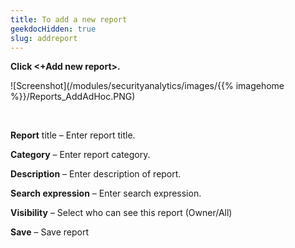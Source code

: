 ```yaml
---
title: To add a new report
geekdocHidden: true
slug: addreport
---
```


<strong>Click <+Add new report>.</strong>

![Screenshot](/modules/securityanalytics/images/{{% imagehome %}}/Reports_AddAdHoc.PNG)

&nbsp;

<strong>Report</strong> title – Enter report title.

<strong>Category</strong> – Enter report category.

<strong>Description</strong> – Enter description of report.

<strong>Search expression</strong> – Enter search expression.

<strong>Visibility</strong> – Select who can see this report (Owner/All) 

<strong>Save</strong> – Save report
